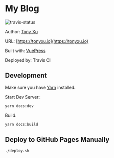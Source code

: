 # My Blog

![travis-status](https://travis-ci.org/tonyxu-io/tonyxu.io.svg?branch=master)

Author: [Tony Xu](https://tonyxu.io)

URL: [https://tonyxu.io](https://tonyxu.io)

Built with: [VuePress](https://vuepress.vuejs.org)

Deployed by: Travis CI

## Development

Make sure you have [Yarn](https://yarnpkg.com) installed.

Start Dev Server:

```sh
yarn docs:dev
```

Build:

```sh
yarn docs:build
```

## Deploy to GitHub Pages Manually

```sh
./deploy.sh
```